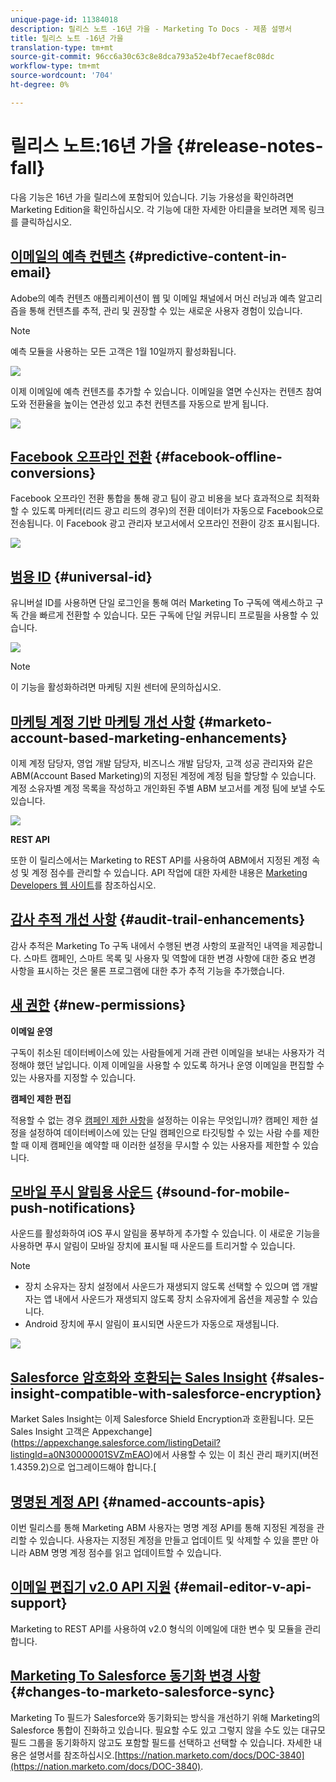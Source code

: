 ```yaml
---
unique-page-id: 11384018
description: 릴리스 노트 -16년 가을 - Marketing To Docs - 제품 설명서
title: 릴리스 노트 -16년 가을
translation-type: tm+mt
source-git-commit: 96cc6a30c63c8e8dca793a52e4bf7ecaef8c08dc
workflow-type: tm+mt
source-wordcount: '704'
ht-degree: 0%

---
```



# 릴리스 노트:16년 가을 {#release-notes-fall}

다음 기능은 16년 가을 릴리스에 포함되어 있습니다. 기능 가용성을 확인하려면 Marketing Edition을 확인하십시오. 각 기능에 대한 자세한 아티클을 보려면 제목 링크를 클릭하십시오.

## [이메일의 예측 컨텐츠](http://docs.marketo.com/display/docs/predictive+content)  {#predictive-content-in-email}

Adobe의 예측 컨텐츠 애플리케이션이 웹 및 이메일 채널에서 머신 러닝과 예측 알고리즘을 통해 컨텐츠를 추적, 관리 및 권장할 수 있는 새로운 사용자 경험이 있습니다.

>[!NOTE]
>
>예측 모듈을 사용하는 모든 고객은 1월 10일까지 활성화됩니다.

![](assets/shafe.png)

이제 이메일에 예측 컨텐츠를 추가할 수 있습니다. 이메일을 열면 수신자는 컨텐츠 참여도와 전환율을 높이는 연관성 있고 추천 컨텐츠를 자동으로 받게 됩니다.

![](assets/predictive.png)

## [Facebook 오프라인 전환](../../product-docs/demand-generation/facebook/understanding-facebook-offline-conversions.md)  {#facebook-offline-conversions}

Facebook 오프라인 전환 통합을 통해 광고 팀이 광고 비용을 보다 효과적으로 최적화할 수 있도록 마케터(리드 광고 리드의 경우)의 전환 데이터가 자동으로 Facebook으로 전송됩니다. 이 Facebook 광고 관리자 보고서에서 오프라인 전환이 강조 표시됩니다.

![](assets/facebook.png)

## [범용 ID](../../product-docs/administration/settings/using-a-universal-id-for-subscription-login.md) {#universal-id}

유니버설 ID를 사용하면 단일 로그인을 통해 여러 Marketing To 구독에 액세스하고 구독 간을 빠르게 전환할 수 있습니다. 모든 구독에 단일 커뮤니티 프로필을 사용할 수 있습니다.

![](assets/image2016-11-3-15-3a10-3a16.png)

>[!NOTE]
>
>이 기능을 활성화하려면 마케팅 지원 센터에 문의하십시오.

## [마케팅 계정 기반 마케팅 개선 사항](http://docs.marketo.com/pages/viewpage.action?pageid=11380718) {#marketo-account-based-marketing-enhancements}

이제 계정 담당자, 영업 개발 담당자, 비즈니스 개발 담당자, 고객 성공 관리자와 같은 ABM(Account Based Marketing)의 지정된 계정에 계정 팀을 할당할 수 있습니다. 계정 소유자별 계정 목록을 작성하고 개인화된 주별 ABM 보고서를 계정 팀에 보낼 수도 있습니다.

![](assets/account-team-11-15-16.png)

**REST API**

또한 이 릴리스에서는 Marketing to REST API를 사용하여 ABM에서 지정된 계정 속성 및 계정 점수를 관리할 수 있습니다. API 작업에 대한 자세한 내용은 [Marketing Developers 웹 사이트](http://developers.marketo.com/rest-api/lead-database/named-accounts)를 참조하십시오.

## [감사 추적 개선 사항](../../product-docs/administration/audit-trail/change-details-in-audit-trail.md) {#audit-trail-enhancements}

감사 추적은 Marketing To 구독 내에서 수행된 변경 사항의 포괄적인 내역을 제공합니다. 스마트 캠페인, 스마트 목록 및 사용자 및 역할에 대한 변경 사항에 대한 중요 변경 사항을 표시하는 것은 물론 프로그램에 대한 추가 추적 기능을 추가했습니다.

## [새 권한](../../product-docs/administration/users-and-roles/managing-user-roles-and-permissions/descriptions-of-role-permissions.md) {#new-permissions}

**이메일 운영**

구독이 취소된 데이터베이스에 있는 사람들에게 거래 관련 이메일을 보내는 사용자가 걱정해야 했던 날입니다. 이제 이메일을 사용할 수 있도록 하거나 운영 이메일을 편집할 수 있는 사용자를 지정할 수 있습니다.

**캠페인 제한 편집**

적용할 수 없는 경우 [캠페인 제한 사항](http://docs.marketo.com/display/DOCS/Enable+Lead+Restrictions+for+Smart+Campaigns)을 설정하는 이유는 무엇입니까? 캠페인 제한 설정을 설정하여 데이터베이스에 있는 단일 캠페인으로 타깃팅할 수 있는 사람 수를 제한할 때 이제 캠페인을 예약할 때 이러한 설정을 무시할 수 있는 사용자를 제한할 수 있습니다.

## [모바일 푸시 알림용 사운드](../../product-docs/mobile-marketing/push-notifications/configure-mobile-push-notification.md) {#sound-for-mobile-push-notifications}

사운드를 활성화하여 iOS 푸시 알림을 풍부하게 추가할 수 있습니다. 이 새로운 기능을 사용하면 푸시 알림이 모바일 장치에 표시될 때 사운드를 트리거할 수 있습니다.

>[!NOTE]
>
>* 장치 소유자는 장치 설정에서 사운드가 재생되지 않도록 선택할 수 있으며 앱 개발자는 앱 내에서 사운드가 재생되지 않도록 장치 소유자에게 옵션을 제공할 수 있습니다.
>* Android 장치에 푸시 알림이 표시되면 사운드가 자동으로 재생됩니다.

>



![](assets/sound-for-push-notifications.png)

## [Salesforce 암호화와 호환되는 Sales Insight](../../product-docs/marketo-sales-insight/msi-for-salesforce/installation/install-marketo-sales-insight-package-in-salesforce-appexchange.md) {#sales-insight-compatible-with-salesforce-encryption}

Market Sales Insight는 이제 Salesforce Shield Encryption과 호환됩니다. 모든 Sales Insight 고객은 Appexchange](https://appexchange.salesforce.com/listingDetail?listingId=a0N30000001SVZmEAO)에서 사용할 수 있는 이 최신 관리 패키지(버전 1.4359.2)으로 업그레이드해야 합니다.[

## [명명된 계정 API](http://developers.marketo.com/rest-api/lead-database/named-accounts/) {#named-accounts-apis}

이번 릴리스를 통해 Marketing ABM 사용자는 명명 계정 API를 통해 지정된 계정을 관리할 수 있습니다. 사용자는 지정된 계정을 만들고 업데이트 및 삭제할 수 있을 뿐만 아니라 ABM 명명 계정 점수를 읽고 업데이트할 수 있습니다.

## [이메일 편집기 v2.0 API 지원](http://developers.marketo.com/rest-api/assets/emails/) {#email-editor-v-api-support}

Marketing to REST API를 사용하여 v2.0 형식의 이메일에 대한 변수 및 모듈을 관리합니다.

## [Marketing To Salesforce 동기화 변경 사항](https://nation.marketo.com/docs/DOC-3840) {#changes-to-marketo-salesforce-sync}

Marketing To 필드가 Salesforce와 동기화되는 방식을 개선하기 위해 Marketing의 Salesforce 통합이 진화하고 있습니다. 필요할 수도 있고 그렇지 않을 수도 있는 대규모 필드 그룹을 동기화하지 않고도 포함할 필드를 선택하고 선택할 수 있습니다. 자세한 내용은 설명서를 참조하십시오.[https://nation.marketo.com/docs/DOC-3840](https://nation.marketo.com/docs/DOC-3840).

